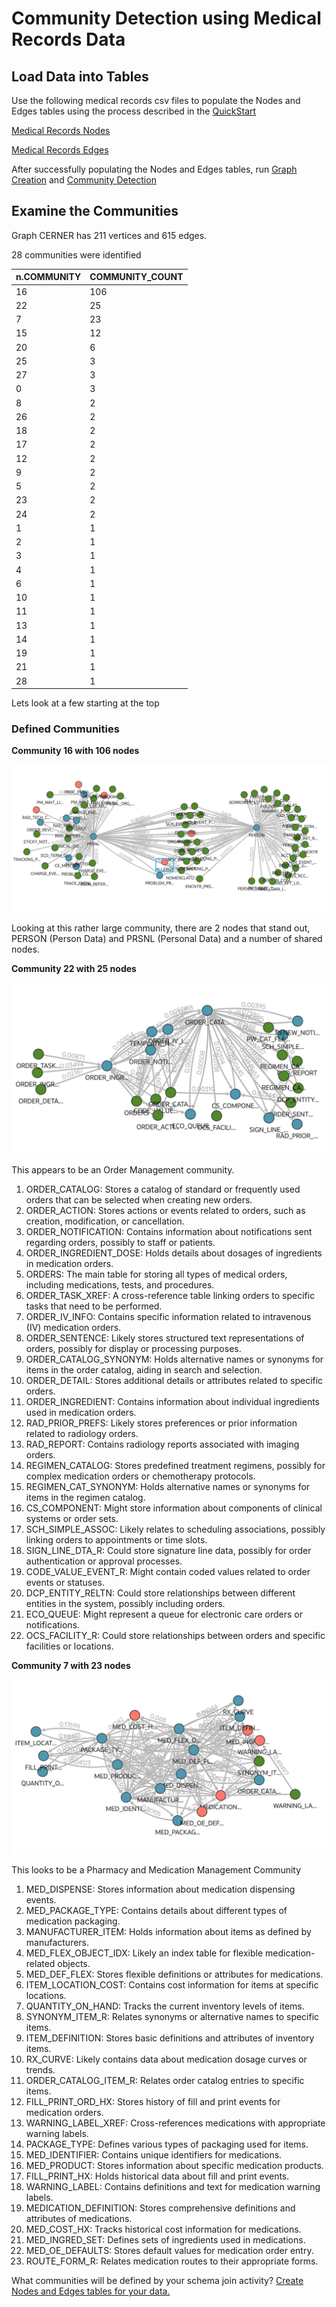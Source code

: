 # Community Detection using Medical Records Data


## Load Data into Tables
Use the following medical records csv files to populate the Nodes and Edges tables using the process described in the [QuickStart](../quickstart/)

[Medical Records Nodes](../import-data/MED_RECS_IMPORT_NODES.csv)

[Medical Records Edges](../import-data/MED_RECS_IMPORT_EDGES.csv)


After successfully populating the Nodes and Edges tables, run [Graph Creation](../create-graph/) and [Community Detection](../community-detection/)

## Examine the Communities

Graph CERNER has 211 vertices and 615 edges.


28 communities were identified

|n.COMMUNITY | COMMUNITY_COUNT|
|-------------|-----------------|
|16	|106|
|22	|25|
|7	|23|
|15	|12|
|20	|6|
|25	|3|
|27	|3|
|0	|3|
|8	|2|
|26	|2|
|18	|2|
|17	|2|
|12	|2|
|9	|2|
|5	|2|
|23	|2|
|24	|2|
|1	|1|
|2	|1|
|3	|1|
|4	|1|
|6	|1|
|10	|1|
|11	|1|
|13	|1|
|14	|1|
|19	|1|
|21	|1|
|28	|1|


Lets look at a few starting at the top

### Defined Communities

**Community 16 with 106 nodes**

![PersonPrsnl](../images/PersonPrsnl.png)

Looking at this rather large community, there are 2 nodes that stand out, PERSON (Person Data) and PRSNL (Personal Data) and a number of shared nodes.

**Community 22 with 25 nodes**

![OrderCatalog](../images/OrderCatalog.png)

This appears to be an Order Management community.

1. ORDER_CATALOG: Stores a catalog of standard or frequently used orders that can be selected when creating new orders.
2. ORDER_ACTION: Stores actions or events related to orders, such as creation, modification, or cancellation. 
3. ORDER_NOTIFICATION: Contains information about notifications sent regarding orders, possibly to staff or patients.
4. ORDER_INGREDIENT_DOSE: Holds details about dosages of ingredients in medication orders.
5. ORDERS: The main table for storing all types of medical orders, including medications, tests, and procedures.
6. ORDER_TASK_XREF: A cross-reference table linking orders to specific tasks that need to be performed.
7. ORDER_IV_INFO: Contains specific information related to intravenous (IV) medication orders.
8. ORDER_SENTENCE: Likely stores structured text representations of orders, possibly for display or processing purposes.
9. ORDER_CATALOG_SYNONYM: Holds alternative names or synonyms for items in the order catalog, aiding in search and selection.
10. ORDER_DETAIL: Stores additional details or attributes related to specific orders.
11. ORDER_INGREDIENT: Contains information about individual ingredients used in medication orders.
12. RAD_PRIOR_PREFS: Likely stores preferences or prior information related to radiology orders.
13. RAD_REPORT: Contains radiology reports associated with imaging orders.
14. REGIMEN_CATALOG: Stores predefined treatment regimens, possibly for complex medication orders or chemotherapy protocols.
15. REGIMEN_CAT_SYNONYM: Holds alternative names or synonyms for items in the regimen catalog.
16. CS_COMPONENT: Might store information about components of clinical systems or order sets.
17. SCH_SIMPLE_ASSOC: Likely relates to scheduling associations, possibly linking orders to appointments or time slots.
18. SIGN_LINE_DTA_R: Could store signature line data, possibly for order authentication or approval processes.
19. CODE_VALUE_EVENT_R: Might contain coded values related to order events or statuses.
20. DCP_ENTITY_RELTN: Could store relationships between different entities in the system, possibly including orders.
21. ECO_QUEUE: Might represent a queue for electronic care orders or notifications.
22. OCS_FACILITY_R: Could store relationships between orders and specific facilities or locations.

**Community 7 with 23 nodes**

![Pharmacy Management](../images/PharmacyManagement.png)

This looks to be a Pharmacy and Medication Management Community


1. MED_DISPENSE: Stores information about medication dispensing events.
2. MED_PACKAGE_TYPE: Contains details about different types of medication packaging.
3. MANUFACTURER_ITEM: Holds information about items as defined by manufacturers.
4. MED_FLEX_OBJECT_IDX: Likely an index table for flexible medication-related objects.
5. MED_DEF_FLEX: Stores flexible definitions or attributes for medications.
6. ITEM_LOCATION_COST: Contains cost information for items at specific locations.
7. QUANTITY_ON_HAND: Tracks the current inventory levels of items.
8. SYNONYM_ITEM_R: Relates synonyms or alternative names to specific items.
9. ITEM_DEFINITION: Stores basic definitions and attributes of inventory items.
10. RX_CURVE: Likely contains data about medication dosage curves or trends.
11. ORDER_CATALOG_ITEM_R: Relates order catalog entries to specific items.
12. FILL_PRINT_ORD_HX: Stores history of fill and print events for medication orders.
13. WARNING_LABEL_XREF: Cross-references medications with appropriate warning labels.
14. PACKAGE_TYPE: Defines various types of packaging used for items.
15. MED_IDENTIFIER: Contains unique identifiers for medications.
16. MED_PRODUCT: Stores information about specific medication products.
17. FILL_PRINT_HX: Holds historical data about fill and print events.
18. WARNING_LABEL: Contains definitions and text for medication warning labels.
19. MEDICATION_DEFINITION: Stores comprehensive definitions and attributes of medications.
20. MED_COST_HX: Tracks historical cost information for medications.
21. MED_INGRED_SET: Defines sets of ingredients used in medications.
22. MED_OE_DEFAULTS: Stores default values for medication order entry.
23. ROUTE_FORM_R: Relates medication routes to their appropriate forms.

What communities will be defined by your schema join activity?  [Create Nodes and Edges tables for your data.](../collect-database-workload/README.md)